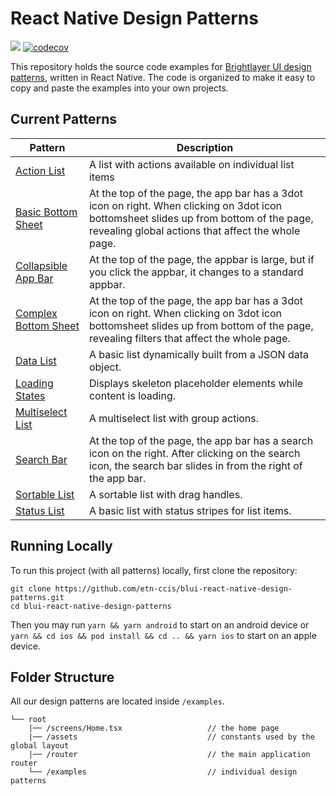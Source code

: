 # React Native Design Patterns

[![](https://img.shields.io/circleci/project/github/etn-ccis/blui-react-native-design-patterns/master.svg?style=flat)](https://circleci.com/gh/etn-ccis/blui-react-native-design-patterns/tree/master) [![codecov](https://codecov.io/gh/etn-ccis/blui-react-native-design-patterns/branch/dev/graph/badge.svg?token=TGWSIUDKUA)](https://codecov.io/gh/etn-ccis/blui-react-native-design-patterns)

This repository holds the source code examples for [Brightlayer UI design patterns](https://brightlayer-ui.github.io/patterns), written in React Native. The code is organized to make it easy to copy and paste the examples into your own projects.

## Current Patterns

| Pattern                                                                   | Description                                                                                                                                                                                  |
| ------------------------------------------------------------------------- | -------------------------------------------------------------------------------------------------------------------------------------------------------------------------------------------- |
| [Action List](https://brightlayer-ui.github.io/patterns/lists)            | A list with actions available on individual list items                                                                                                                                       |
| [Basic Bottom Sheet](https://brightlayer-ui.github.io/patterns/overlay)   | At the top of the page, the app bar has a 3dot icon on right. When clicking on 3dot icon bottomsheet slides up from bottom of the page, revealing global actions that affect the whole page. |
| [Collapsible App Bar](https://brightlayer-ui.github.io/patterns/appbar)   | At the top of the page, the appbar is large, but if you click the appbar, it changes to a standard appbar.                                                                                   |
| [Complex Bottom Sheet](https://brightlayer-ui.github.io/patterns/overlay) | At the top of the page, the app bar has a 3dot icon on right. When clicking on 3dot icon bottomsheet slides up from bottom of the page, revealing filters that affect the whole page.        |
| [Data List](https://brightlayer-ui.github.io/patterns/lists)              | A basic list dynamically built from a JSON data object.                                                                                                                                      |
| [Loading States](https://brightlayer-ui.github.io/patterns/empty-states)  | Displays skeleton placeholder elements while content is loading.                                                                                                                             |
| [Multiselect List](https://brightlayer-ui.github.io/patterns/lists)       | A multiselect list with group actions.                                                                                                                                                       |
| [Search Bar](https://brightlayer-ui.github.io/patterns/appbar)            | At the top of the page, the app bar has a search icon on the right. After clicking on the search icon, the search bar slides in from the right of the app bar.                               |
| [Sortable List](https://brightlayer-ui.github.io/patterns/lists)          | A sortable list with drag handles.                                                                                                                                                           |
| [Status List](https://brightlayer-ui.github.io/patterns/lists)            | A basic list with status stripes for list items.                                                                                                                                             |

## Running Locally

To run this project (with all patterns) locally, first clone the repository:

```
git clone https://github.com/etn-ccis/blui-react-native-design-patterns.git
cd blui-react-native-design-patterns
```

Then you may run `yarn && yarn android` to start on an android device or `yarn && cd ios && pod install && cd .. && yarn ios` to start on an apple device.

## Folder Structure

All our design patterns are located inside `/examples`.

```
└── root
    |── /screens/Home.tsx                   // the home page
    |── /assets                             // constants used by the global layout
    |── /router                             // the main application router
    └── /examples                           // individual design patterns
```
